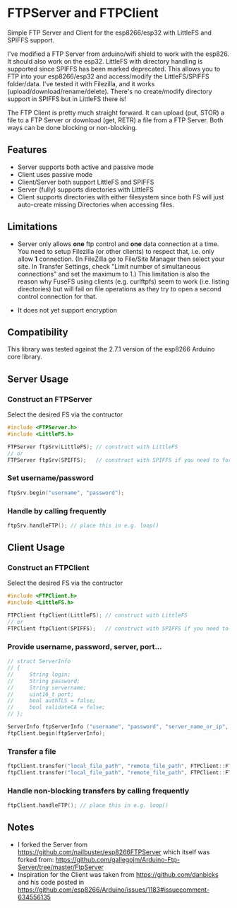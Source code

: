 # FTPServer and FTPClient
Simple FTP Server and Client for the esp8266/esp32 with LittleFS and SPIFFS support.

I've modified a FTP Server from arduino/wifi shield to work with the esp826. It should also work on the esp32. LittleFS with directory handling is supported since SPIFFS has been marked deprecated.
This allows you to FTP into your esp8266/esp32 and access/modify the LittleFS/SPIFFS folder/data.
I've tested it with Filezilla, and it works (upload/download/rename/delete). There's no create/modify directory support in SPIFFS but in LittleFS there is!

The FTP Client is pretty much straight forward. It can upload (put, STOR) a file to a FTP Server or download (get, RETR) a file from a FTP Server. Both ways can be done blocking or non-blocking.

## Features
* Server supports both active and passive mode
* Client uses passive mode
* Client/Server both support LittleFS and SPIFFS
* Server (fully) supports directories with LittleFS
* Client supports directories with either filesystem 
  since both FS will just auto-create missing Directories
  when accessing files.

## Limitations
* Server only allows **one** ftp control and **one** data connection at a time. You need to setup Filezilla (or other clients) to respect that, i.e. only allow **1** connection. (In FileZilla go to File/Site Manager then select your site. In Transfer Settings, check "Limit number of simultaneous connections" and set the maximum to 1.) This limitation is also the reason why FuseFS using clients (e.g. curlftpfs) seem to work (i.e. listing directories) but will fail on file operations as they try to open a second control connection for that.

* It does not yet support encryption

## Compatibility
This library was tested against the 2.7.1 version of the esp8266 Arduino core library.

## Server Usage

### Construct an FTPServer
Select the desired FS via the contructor 
```cpp
#include <FTPServer.h>
#include <LittleFS.h>

FTPServer ftpSrv(LittleFS); // construct with LittleFS
// or
FTPServer ftpSrv(SPIFFS);   // construct with SPIFFS if you need to for backward compatibility
```

### Set username/password
```cpp
ftpSrv.begin("username", "password");
```

### Handle by calling frequently
```cpp
ftpSrv.handleFTP(); // place this in e.g. loop()
```

## Client Usage

### Construct an FTPClient
Select the desired FS via the contructor 
```cpp
#include <FTPClient.h>
#include <LittleFS.h>

FTPClient ftpClient(LittleFS); // construct with LittleFS
// or
FTPClient ftpClient(SPIFFS);   // construct with SPIFFS if you need to for backward compatibility
```

### Provide username, password, server, port...
```cpp
// struct ServerInfo
// {
//     String login;
//     String password;
//     String servername;
//     uint16_t port;
//     bool authTLS = false;
//     bool validateCA = false;
// };

ServerInfo ftpServerInfo ("username", "password", "server_name_or_ip", 21);
ftpClient.begin(ftpServerInfo);
```

### Transfer a file
```cpp
ftpClient.transfer("local_file_path", "remote_file_path", FTPClient::FTP_GET);  // get a file blocking
ftpClient.transfer("local_file_path", "remote_file_path", FTPClient::FTP_PUT_NONBLOCKING);  // put a file non-blocking
```
### Handle non-blocking transfers by calling frequently
```cpp
ftpClient.handleFTP(); // place this in e.g. loop()
```

## Notes
* I forked the Server from https://github.com/nailbuster/esp8266FTPServer which itself was forked from: https://github.com/gallegojm/Arduino-Ftp-Server/tree/master/FtpServer
* Inspiration for the Client was taken from https://github.com/danbicks and his code posted in https://github.com/esp8266/Arduino/issues/1183#issuecomment-634556135
